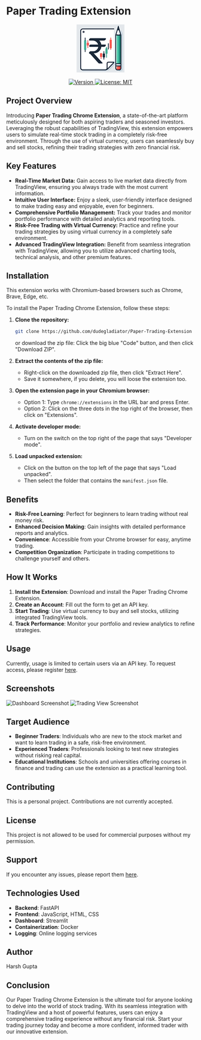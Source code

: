 # Paper Trading Extension

<p align="center">
  <img src="icons/icon128.png" alt="Project Logo" width="128">
</p>

<p align="center">
  <a href="https://github.com/yourusername/paper-trading-extension/releases">
    <img src="https://img.shields.io/badge/version-1.0.0-blue.svg" alt="Version">
  </a>
  <a href="https://opensource.org/licenses/MIT">
    <img src="https://img.shields.io/badge/License-MIT-yellow.svg" alt="License: MIT">
  </a>
</p>

## Project Overview

Introducing **Paper Trading Chrome Extension**, a state-of-the-art platform meticulously designed for both aspiring traders and seasoned investors. Leveraging the robust capabilities of TradingView, this extension empowers users to simulate real-time stock trading in a completely risk-free environment. Through the use of virtual currency, users can seamlessly buy and sell stocks, refining their trading strategies with zero financial risk.

## Key Features

- **Real-Time Market Data:** Gain access to live market data directly from TradingView, ensuring you always trade with the most current information.
- **Intuitive User Interface:** Enjoy a sleek, user-friendly interface designed to make trading easy and enjoyable, even for beginners.
- **Comprehensive Portfolio Management:** Track your trades and monitor portfolio performance with detailed analytics and reporting tools.
- **Risk-Free Trading with Virtual Currency:** Practice and refine your trading strategies by using virtual currency in a completely safe environment.
- **Advanced TradingView Integration:** Benefit from seamless integration with TradingView, allowing you to utilize advanced charting tools, technical analysis, and other premium features.

## Installation

This extension works with Chromium-based browsers such as Chrome, Brave, Edge, etc.

To install the Paper Trading Chrome Extension, follow these steps:

1. **Clone the repository:**
    ```bash
    git clone https://github.com/dudegladiator/Paper-Trading-Extension
    ```
    
    or download the zip file:  Click the big blue "Code" button, and then click "Download ZIP".

2. **Extract the contents of the zip file:**
    - Right-click on the downloaded zip file, then click "Extract Here".
    - Save it somewhere, if you delete, you will loose the extension too.

3. **Open the extension page in your Chromium browser:**
    - Option 1: Type `chrome://extensions` in the URL bar and press Enter.
    - Option 2: Click on the three dots in the top right of the browser, then click on "Extensions".

4. **Activate developer mode:**
    - Turn on the switch on the top right of the page that says "Developer mode".

5. **Load unpacked extension:**
    - Click on the button on the top left of the page that says "Load unpacked".
    - Then select the folder that contains the `manifest.json` file.

## Benefits

- **Risk-Free Learning**: Perfect for beginners to learn trading without real money risk.
- **Enhanced Decision Making**: Gain insights with detailed performance reports and analytics.
- **Convenience**: Accessible from your Chrome browser for easy, anytime trading.
- **Competition Organization**: Participate in trading competitions to challenge yourself and others.


## How It Works

1. **Install the Extension**: Download and install the Paper Trading Chrome Extension.
2. **Create an Account**: Fill out the form to get an API key.
3. **Start Trading**: Use virtual currency to buy and sell stocks, utilizing integrated TradingView tools.
4. **Track Performance**: Monitor your portfolio and review analytics to refine strategies.


## Usage

Currently, usage is limited to certain users via an API key. To request access, please register <a href="https://forms.gle/kHTc9CzKCBm5BGmu7" target="_blank">here</a>.


## Screenshots
![Dashboard Screenshot](path_to_screenshot.png)
![Trading View Screenshot](path_to_screenshot.png)

## Target Audience
- **Beginner Traders**: Individuals who are new to the stock market and want to learn trading in a safe, risk-free environment.
- **Experienced Traders**: Professionals looking to test new strategies without risking real capital.
- **Educational Institutions**: Schools and universities offering courses in finance and trading can use the extension as a practical learning tool.

## Contributing
This is a personal project. Contributions are not currently accepted.

## License
This project is not allowed to be used for commercial purposes without my permission.

## Support
If you encounter any issues, please report them [here](#).

## Technologies Used
- **Backend**: FastAPI
- **Frontend**: JavaScript, HTML, CSS
- **Dashboard**: Streamlit
- **Containerization**: Docker
- **Logging**: Online logging services

## Author
Harsh Gupta

## Conclusion
Our Paper Trading Chrome Extension is the ultimate tool for anyone looking to delve into the world of stock trading. With its seamless integration with TradingView and a host of powerful features, users can enjoy a comprehensive trading experience without any financial risk. Start your trading journey today and become a more confident, informed trader with our innovative extension.
